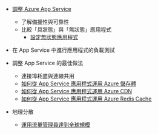 * [調整 Azure App Service](../articles/app-service-web/web-sites-scale.md)
  
  * 了解備援性與可靠性
  * 比較「具狀態」與「無狀態」應用程式
    * [設定無狀態應用程式](/blog/disabling-arrs-instance-affinity-in-windows-azure-web-sites/)
* 在 App Service 中進行應用程式的負載測試
* 調整 App Service 的最佳做法
  
  * 連接埠耗盡與連線共用
  * [如何從 App Service 應用程式運用 Azure 儲存體](../articles/storage/storage-dotnet-how-to-use-blobs.md)
  * [如何從 App Service 應用程式運用 Azure CDN](../articles/cdn/cdn-overview.md)
  * [如何從 App Service 應用程式運用 Azure Redis Cache](../articles/redis-cache/cache-dotnet-how-to-use-azure-redis-cache.md)
* 地理分散
  
  * [運用流量管理員達到全球規模](../articles/traffic-manager/traffic-manager-overview.md)

<!---HONumber=AcomDC_0706_2016-->